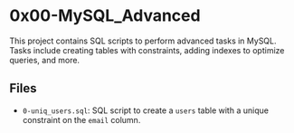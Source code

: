 # 0x00-MySQL_Advanced

This project contains SQL scripts to perform advanced tasks in MySQL. Tasks include creating tables with constraints, adding indexes to optimize queries, and more.

## Files

- `0-uniq_users.sql`: SQL script to create a `users` table with a unique constraint on the `email` column.
